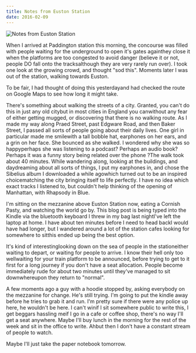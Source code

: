 ```yaml
---
title: Notes from Euston Station
date: 2016-02-09
---
```


![Notes from Euston Station](https://source.unsplash.com/di8ognBauG0/1600x900)

When I arrived at Paddington station this morning, the concourse was filled with people waiting for the underground to open it's gates againthey close it when the platforms are too congested to avoid danger (believe it or not, people DO fall onto the tracksalthough they are very rarely run over). I took one look at the growing crowd, and thought "sod this". Moments later I was out of the station, walking towards Euston.

To be fair, I had thought of doing this yesterdayand had checked the route on Google Maps to see how long it might take.

There's something about walking the streets of a city. Granted, you can't do this in just any old citybut in most cities in England you canwithout any fear of either getting mugged, or discovering that there is no walking route. As I made my way along Praed Street, past Edgware Road, and then Baker Street, I passed all sorts of people going about their daily lives. One girl in particular made me smilewith a tall bobble hat, earphones on her ears, and a grin on her face. She bounced as she walked. I wondered why she was so happyperhaps she was listening to a podcast? Perhaps an audio book? Perhaps it was a funny story being related over the phone ?The walk took about 40 minutes. While wandering along, looking at the buildings, and daydreaming about all sorts of things, I put my earphones in, and chose the Sibelius album I downloaded a while agowhich turned out to be an inspired choicematching the city bringing itself to life perfectly. I have no idea which exact tracks I listened to, but couldn't help thinking of the opening of Manhattan, with Rhapsody in Blue.

I'm sitting on the mezzanine above Euston Station now, eating a Cornish Pasty, and watching the world go by. This blog post is being typed into the Kindle via the bluetooth keyboard I threw in my bag last nightI've left the laptop at home. I have about ten minutes before I need to head backI would have had longer, but I wandered around a lot of the station cafes looking for somewhere to sitthis ended up being the best option.

It's kind of interestinglooking down on the sea of people in the stationeither waiting to depart, or waiting for people to arrive. I know their hell only too wellwaiting for your train platform to be announced, before trying to get to it first for a long journey if you don't have a seat allocation. People become immediately rude for about two minutes until they've managed to sit downwhereupon they return to "normal".

A few moments ago a guy with a hoodie stopped by, asking everybody on the mezzanine for change. He's still trying. I'm going to put the kindle away before he tries to grab it and run. I'm pretty sure if there were any police up here, he wouldn't be here. I can't winif I sit somewhere public to write this, I get beggars hassling meif I go in a cafe or coffee shop, there's no way I'll get a seat anywhere. Maybe I'll buy lunch in the morning for the rest of the week and sit in the office to write. Ahbut then I don't have a constant stream of people to watch.

Maybe I'll just take the paper notebook tomorrow.